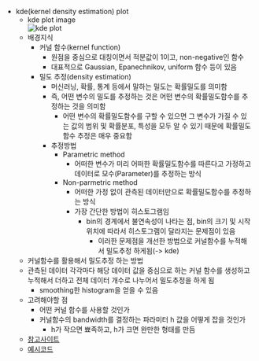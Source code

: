 * kde(kernel density estimation) plot
    * kde plot image <br>![kde plot](https://media.geeksforgeeks.org/wp-content/uploads/20190318124445/Screenshot-564.png) <br>
    * 배경지식
        * 커널 함수(kernel function)
            * 원점을 중심으로 대칭이면서 적분값이 1이고, non-negative인 함수
            * 대표적으로 Gaussian, Epanechnikov, uniform 함수 등이 있음 
        * 밀도 추정(density estimation)
            * 머신러닝, 확률, 통계 등에서 말하는 밀도는 확률밀도를 의미함
            * 즉, 어떤 변수의 밀도를 추정하는 것은 어떤 변수의 확률밀도함수를 추정하는 것을 의미함
                * 어떤 변수의 확률밀도함수를 구할 수 있으면 그 변수가 가질 수 있는 값의 범위 및 확률분포, 특성을 모두 알 수 있기 때문에 확률밀도함수 추정은 매우 중요함
            * 추정방법
                * Parametric method
                    * 어떠한 변수가 미리 어떠한 확률밀도함수를 따른다고 가정하고 데이터로 모수(Parameter)를 추정하는 방식
                * Non-parmetric method
                    * 어떠한 가정 없이 관측된 데이터만으로 확률밀도함수를 추정하는 방식
                    * 가장 간단한 방법이 히스토그램임
                        * bin의 경계에서 불연속성이 나타는 점, bin의 크기 및 시작 위치에 따라서 히스토그램이 달라지는 문제점이 있음
                            * 이러한 문제점을 개선한 방법으로 커널함수를 누적해서 밀도추정 하게됨(-> kde)
    * 커널함수를 활용해서 밀도추정 하는 방법
    * 관측된 데이터 각각마다 해당 데이터 값을 중심으로 하는 커널 함수를 생성하고 누적해서 더하고 전체 데이터 개수로 나누어서 밀도추정을 하게 됨
        * smoothing한 histogram을 얻을 수 있음
    * 고려해야할 점
        * 어떤 커널 함수를 사용할 것인가
        * 커널함수의 bandwidth를 결정하는 파라미터 h 값을 어떻게 잡을 것인가
            * h가 작으면 뾰족하고, h가 크면 완만한 형태를 만듬
    * [참고사이트](https://darkpgmr.tistory.com/147)
    * [예시코드](https://seaborn.pydata.org/generated/seaborn.kdeplot.html)